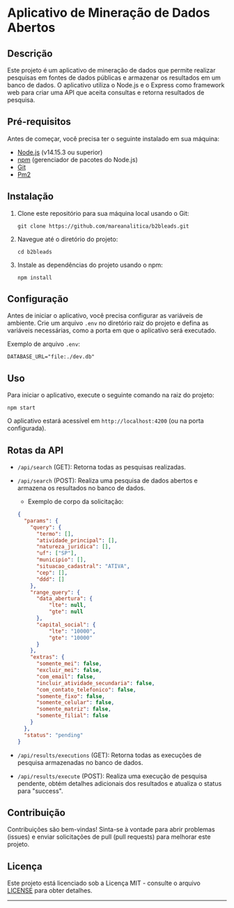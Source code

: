 # Aplicativo de Mineração de Dados Abertos

## Descrição
Este projeto é um aplicativo de mineração de dados que permite realizar pesquisas em fontes de dados públicas e armazenar os resultados em um banco de dados. O aplicativo utiliza o Node.js e o Express como framework web para criar uma API que aceita consultas e retorna resultados de pesquisa.

## Pré-requisitos
Antes de começar, você precisa ter o seguinte instalado em sua máquina:
- [Node.js](https://nodejs.org/) (v14.15.3 ou superior)
- [npm](https://www.npmjs.com/) (gerenciador de pacotes do Node.js)
- [Git](https://git-scm.com/)
- [Pm2](https://pm2.keymetrics.io/docs/usage/pm2-doc-single-page/)

## Instalação
1. Clone este repositório para sua máquina local usando o Git:
   ```shell
   git clone https://github.com/mareanalitica/b2bleads.git
   ```
2. Navegue até o diretório do projeto:
   ```shell
   cd b2bleads
   ```
3. Instale as dependências do projeto usando o npm:
   ```shell
   npm install
   ```

## Configuração
Antes de iniciar o aplicativo, você precisa configurar as variáveis de ambiente. Crie um arquivo `.env` no diretório raiz do projeto e defina as variáveis necessárias, como a porta em que o aplicativo será executado.

Exemplo de arquivo `.env`:
```
DATABASE_URL="file:./dev.db"
```

## Uso
Para iniciar o aplicativo, execute o seguinte comando na raiz do projeto:
```shell
npm start
```

O aplicativo estará acessível em `http://localhost:4200` (ou na porta configurada).

## Rotas da API
- `/api/search` (GET): Retorna todas as pesquisas realizadas.
- `/api/search` (POST): Realiza uma pesquisa de dados abertos e armazena os resultados no banco de dados.
  
  - Exemplo de corpo da solicitação:
  ```json
  {
    "params": {
      "query": {
        "termo": [],
        "atividade_principal": [],
        "natureza_juridica": [],
        "uf": ["SP"],
        "municipio": [],
        "situacao_cadastral": "ATIVA",
        "cep": [],
        "ddd": []
      },
      "range_query": {
        "data_abertura": {
            "lte": null,
            "gte": null
        },
        "capital_social": {
            "lte": "10000",
            "gte": "10000"
        }
      },
      "extras": {
        "somente_mei": false,
        "excluir_mei": false,
        "com_email": false,
        "incluir_atividade_secundaria": false,
        "com_contato_telefonico": false,
        "somente_fixo": false,
        "somente_celular": false,
        "somente_matriz": false,
        "somente_filial": false
      }
    },
    "status": "pending"
  }
  ```

- `/api/results/executions` (GET): Retorna todas as execuções de pesquisa armazenadas no banco de dados.
- `/api/results/execute` (POST): Realiza uma execução de pesquisa pendente, obtém detalhes adicionais dos resultados e atualiza o status para "success".

## Contribuição
Contribuições são bem-vindas! Sinta-se à vontade para abrir problemas (issues) e enviar solicitações de pull (pull requests) para melhorar este projeto.

## Licença
Este projeto está licenciado sob a Licença MIT - consulte o arquivo [LICENSE](LICENSE) para obter detalhes.

---